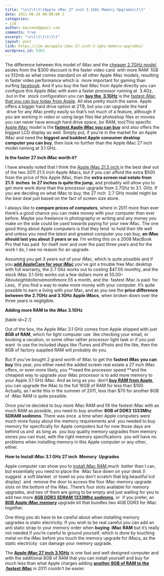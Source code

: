 ```yaml
---
title: "\n\t\t\t\tApple iMac 27 inch 3.1GHz Memory Upgrades\t\t"
date: 2011-06-28 00:00:00 Z
categories:
- jim
author: macseek@gmail.com
comments: true
excerpt: "\n\t\t\t\t\t\t"
layout: post
link: https://jim.am/apple-imac-27-inch-3-1ghz-memory-upgrades/
wordpress_id: 5363
---
```


The difference between this model of iMac and the [cheaper 2.7GHz model](http://www.jim.am/apple-imac-intel-core-i5-2-7ghz-27-inch-memory-upgrades/), asides from the $300 discount is the faster video card  with more RAM: 1GB vs 512mb as what comes standard on all other Apple iMac models, resulting in faster video performance which is  more important for gaming than surfing [facebook](http://www.facebook.com). And if you buy the fast iMac from Apple directly you can configure this Apple iMac with even a faster processor running at  3.4Gz,  but in the  stock configuration you can **[buy the  3.1GHz](http://www.amazon.com/gp/product/B004YLCE2S/ref=as_li_ss_tl?ie=UTF8&tag=ramseeker-20&linkCode=as2&camp=217145&creative=399373&creativeASIN=B004YLCE2S)** is the [fastest iMac that you can buy today from Apple](http://www.jim.am/new-2011-apple-imac-models-announced/). All else pretty much the same. Apple offers a bigger hard drive option at 2TB, but you can upgrade the hard  drive for any iMac pretty easily so that’s not much of a feature, although if you are working in video or using large files like photoshop files or movies you can never have enough hard drive space, (or RAM, too)This specific [Apple iMac](http://www.apple.com/imac/) model is the **[fastest Apple iMac you can buy](http://www.amazon.com/gp/product/B004YLCE2S/ref=as_li_ss_tl?ie=UTF8&tag=ramseeker-20&linkCode=as2&camp=217145&creative=399373&creativeASIN=B004YLCE2S)** and also offers the biggest LCD display as well. Simply put, if you’re in the market for an Apple iMac and need the **biggest and baddest Apple consumer desktop computer you can buy**, then look no further than the Apple iMac 27 inch model running at 3.1 GHz.




**Is the faster 27 inch iMac worth it?**




I have already noted that I think the [Apple iMac 21.5 inch ](http://www.jim.am/apple-imac-21-5-inch-2-7-ghz-memory-upgrades/)is the best deal out of the two 2011 21.5 inch Apple iMacs, but if you can afford the extra $500 from the price of this Apple iMac, than the **extra screen real estate from 21.5  inches  to 27 inches is quite the jump**, and probably will allow you to get more work done than the processor upgrade from 2.7Ghz to 3.1. GHz. If you are deciding on what iMac to buy, the 27 inch  2.7 GHz model might be the best deal just based on the fact of screen size alone.




I always like to **compare prices of computers**, where in 2011 more than ever there’s a good chance you can make money with your computer than ever before. Maybe you freelance in photography or writing and any money you make on the side could be used towards paying for your new iMac. The one good thing about Apple computers is that they tend  to hold their life well and unless you need the latest and greatest computer you can buy, **an iMac should last you about 3 years or so**. I’m writing this on a 2008 MacBook Pro that has paid  for itself over and over the past three years and for the work I do, I see no reason for an upgrade.




Assuming you get 3 years out of your iMac, which is quite possible and if you **[add AppleCare for your iMac](http://www.amazon.com/gp/product/B004R6J2KW/ref=as_li_ss_tl?ie=UTF8&tag=ramseeker-20&linkCode=as2&camp=217145&creative=399373&creativeASIN=B004R6J2KW)** you’ve got a trouble free Mac desktop with full warranty, the 2.7 Ghz works out to costing $47.00 monthly, and the stock iMac 3.1 GHz works out a few dollars more at $55.00 – About eight dollars a month more.  $55 a month, and the  fastest iMac is paid  for. Less,  if you find a way to make more money with your computer. It’s quite possible to earn a living with your Mac, and as you see the **price difference between the 2.7GHz and 3.1GHz Apple iMacs**, when broken down over the three years is negligible.




**Adding more RAM to the iMac 3.1GHz**




[table id=2 /]




Out of the box, the Apple iMac 3.1 GHz comes from Apple shipped with just **8GB of RAM**, which for light computer use  like checking your email, or booking a vacation, or some other rather processor light task or if you just want  to use the included iApps like iTunes and iPhoto and the like, then the 8GB of factory supplied RAM will probably do you.




But if you’ve bought 2 grand worth of iMac to get the **fastest iMac you can buy** this year, you either need the added screen real estate a 27 inch iMac offers, or even more likely, you **need the processor speed **and the cheapest way to upgrade your iMac processor is to add more memory to your Apple 3.1 GHz iMac. And as long as you  don’t **[buy RAM from Apple](http://store.apple.com/us/memorymodel/ME_IMAC_S11_21)**, you can upgrade the iMac to the full 16GB of RAM for less than $100. Actually, as I write this in the summer of 2011, less than $70 for another 8GB of  iMac RAM is quite possible.




Once you’ve decided to buy more iMac RAM and fill the fastest iMac with as much RAM as possible, you need to buy another **8GB of DDR3 1333Mhz SDRAM sodimms**. There was once  a time when Apple computers were much more fussy about the memory requirements and  you needed to buy memory for specifically for Apple computers but for now those days are behind us and  as long as  you buy quality memory upgrades from memory stores you can trust, with the right memory specifications  you will have no problems when installing memory in this Apple computer or any other, either.




**How to Install iMac 3.1 GHz 27 inch  Memory  Upgrades**




Apple computer can show you to [install iMac RAM ](http://support.apple.com/kb/HT1423)much  better than I can, but essentially you need to place the  iMac face down on your desk (I suggest  a soft blanket  or towel so you don’t scratch that big beautiful lcd display)  and  remove the door to access the four iMac memory upgrade slots on the bottom of the iMac. There’s four slots available for memory upgrades, and two of them are going to be empty and just waiting for you to add two more **[4GB DDR3 SDRAM 1333Mhz sodimms](http://www.dpbolvw.net/click-1548159-10273954?url=http%3A%2F%2Fwww.crucial.com%2Fstore%2Faffiliateredirect.asp%3Fimodule%3DCT51264BC1339%26aid%3D10273954%26cid%3D777292%26subid%3D890%26PRS%3Duscj&cjsku=CT51264BC1339)**, or  if you prefer, an **[8GB Apple iMac memory](http://www.tkqlhce.com/click-1548159-10273954?url=http%3A%2F%2Fwww.crucial.com%2Fstore%2Faffiliateredirect.asp%3Fimodule%3DCT2KIT51264BC1339%26aid%3D10273954%26cid%3D777292%26subid%3D890%26PRS%3Duscj&cjsku=CT2KIT51264BC1339)** upgrade kit that bundles two 4GB DDR3 for iMac together.




One thing you do have to be careful about when installing memory upgrades is static electricity. If you wish to be real careful you can add an anti static strap to your memory order when **buying  iMac RAM** but it’s really not needed if you’re careful to ground yourself, which is done by touching metal on the iMac before you touch the memory upgrade for iMacs, as the static electricity  can damage your memory upgrade.




The **[Apple iMac 27 inch 3.1GHz](http://www.amazon.com/gp/product/B004YLCE2S/ref=as_li_ss_tl?ie=UTF8&tag=ramseeker-20&linkCode=as2&camp=217145&creative=399373&creativeASIN=B004YLCE2S)** is one fast and well designed computer and with the additional 8GB of RAM that you can install yourself and buy for much less than what Apple charges adding **[another 8GB of RAM to the  fastest iMac](http://www.tkqlhce.com/click-1548159-10273954?url=http%3A%2F%2Fwww.crucial.com%2Fstore%2Faffiliateredirect.asp%3Fimodule%3DCT2KIT51264BC1339%26aid%3D10273954%26cid%3D777292%26subid%3D890%26PRS%3Duscj&cjsku=CT2KIT51264BC1339)** in 2011 couldn’t be easier.


		
